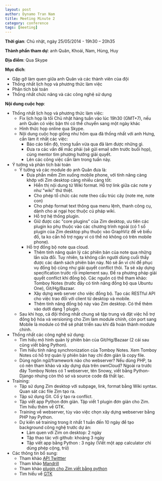```yaml
---
layout: post
author: Dynamo Tran Nam
title: Meeting Minute 2
category: conference
tags: [meeting]
---
```

**Thời gian**: Chủ nhật, ngày 25/05/2014 - 19h30 – 20h35

**Thành phần tham dự**: anh Quân, Khoái, Nam, Hùng, Huy

**Địa điểm**: Qua Skype

<!-- more -->

**Mục đích**:
* Gặp gỡ làm quen giữa anh Quân và các thành viên của đội
* Thống nhất lịch họp và phương thức làm việc
* Phân tích bài toán
* Thống nhất chức năng và các công nghệ sử dụng

**Nội dung cuộc họp**:
* Thống nhất lịch họp và phương thức làm việc:
  - Fix lịch họp là tối Chủ nhật hàng tuần vào lúc 19h30 (GMT+7), nếu anh Quân có việc bận thì có thể chuyển sang một ngày khác
  - Hình thức họp online qua Skype.
  - Nội dung cuộc họp giống như hôm qua đã thống nhất với anh Hưng, cần làm ít nhất các việc:
    + Báo cáo tiến độ, trong tuần vừa qua đã làm được những gì.
    + Đưa ra các vấn đề mắc phải (sẽ gửi email sớm trước buổi họp), cùng mentor tìm phương hướng giải quyết.
    + Lên các công việc cần làm trong tuần này.
* Ý tưởng và phân tích bài toán
  - Ý tưởng và các module do anh Quân đưa là:
    + Đưa phần mềm Zim xuống mobile phone, với tính năng càng khớp với Zim desktop càng nhiều càng tốt:
      + Hiển thị nội dung từ Wiki format. Hỗ trợ link giữa các note y như "wiki" thứ thiệt.
      + Cho phép tổ chức các note theo cấu trúc cây (note mẹ, note con)
      + Cho phép format text thông qua menu lệnh, thanh công cụ, dành cho ai ngại học thuộc cú pháp wiki.
      + Hỗ trợ hệ thống plugin.
      + Giữ được các "core plugins" của Zim desktop, ưu tiên các plugin ko phụ thuộc vào các chương trình ngoài (có 1 số plugin của Zim desktop phụ thuộc vào GraphViz để vẽ biểu đồ, ta ko cần hỗ trợ ngay vì có thể nó không có trên mobile phone).
    + Hỗ trợ đồng bộ note qua cloud.
      + Thêm tính năng quản lý các phiên bản của note qua những lần sửa đổi. Tuy nhiên, ta không cần người dùng cuối thấy được các danh sách phiên bản này. Nó sẽ ẩn vì chỉ để phục vụ đồng bộ cũng như giải quyết conflict thôi. Ta sẽ xây dựng specification trước rồi implement sau. Đề ra phương pháp giải quyết conflict khi đồng bộ. Các nguồn có thể tham khảo: Tomboy Notes (trước đây có tính năng đồng bộ qua Ubuntu One), Git/Hg/Bazaar.
      + Xây dựng web server cho việc đồng bộ. Tạo các RESTful API cho việc trao đổi với client từ desktop và mobile.
      + Thêm tính năng đồng bộ này vào Zim desktop. Có thể thêm vào dưới dạng 1 plugin.
  - Sau khi họp, cả đội thống nhất chung sẽ tập trung và đặt việc hỗ trợ đồng bộ hóa và versioning cho Zim làm module chính, còn port sang Mobile là module có thể sẽ phát triển sau khi đã hoàn thành module chính.
* Thống nhất các công nghệ sử dụng:
  - Tìm hiểu mô hình quản lý phiên bản của Git/Hg/Bazaar (2 cái sau cũng viết bằng Python).
  - Tìm hiểu tính năng synchronization của Tomboy Notes. Xem Tomboy Notes có hỗ trợ quản lý phiên bản hay chỉ đơn giản là copy file.
  - Dùng ngôn ngữ/framework nào cho webserver? Nếu dùng PHP, ta có nên tham khảo và xây dựng dựa trên ownCloud? Ngoài ra trước đây Tomboy Notes có 1 webserver, tên Snowy, viết bằng Python-Django nhưng còn thô sơ và source code đã thất lạc.
* Training:
  - Tập sử dụng Zim desktop với subpage, link, format bằng Wiki syntax. Quan sát các file Zim tạo ra.
  - Tập sử dụng Git. Cố ý tạo ra conflict.
  - Tập viết app Python đơn giản. Tập viết 1 plugin đơn giản cho Zim. Tìm hiểu thêm về GTK.
  - Training về webserver, tùy vào việc chọn xây dựng webserver bằng PHP hay Python.
  - Dự kiến sẽ training trong ít nhất 1 tuần đến 10 ngày để tạo background công nghệ trước dự án:
    + Làm quen với Zim on desktop: 2 ngày
    + Tập thao tác với github: khoảng 3 ngày
    + Tập viết app bằng Python : 3 ngày (Viết một app calculator chỉ dùng phép cộng, trừ)
* Các thông tin bổ sung:
  - Tham khảo [API Twittter](https://dev.twitter.com/docs/api/1.1)
  - Tham khảo [Mandrill](https://mandrillapp.com/api/docs/messages.JSON.html)
  - Tham khảo [plugin cho Zim viết bằng python](http://bazaar.launchpad.net/~jaap.karssenberg/zim/pyzim/view/head:/zim/plugins/arithmetic.py)
  - Tìm hiểu về [GTK](http://www.gtk.org)
